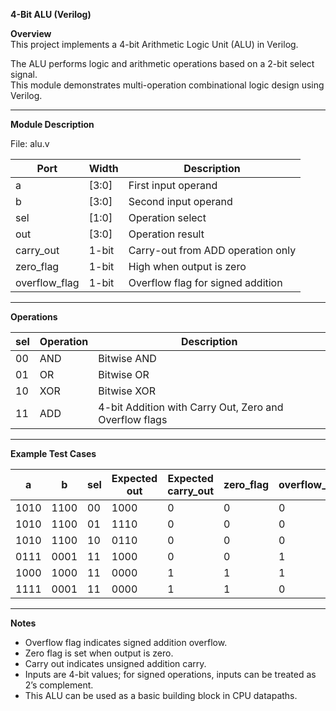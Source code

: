 **4-Bit ALU (Verilog)**

**Overview**  
This project implements a 4-bit Arithmetic Logic Unit (ALU) in Verilog.

The ALU performs logic and arithmetic operations based on a 2-bit select signal.  
This module demonstrates multi-operation combinational logic design using Verilog.

---

**Module Description**

File: alu.v

Port      | Width | Description  
----------|--------|-------------------------  
a         | [3:0]  | First input operand  
b         | [3:0]  | Second input operand  
sel       | [1:0]  | Operation select  
out       | [3:0]  | Operation result  
carry_out | 1-bit  | Carry-out from ADD operation only  
zero_flag | 1-bit  | High when output is zero  
overflow_flag | 1-bit | Overflow flag for signed addition  

---

**Operations**

sel | Operation | Description  
----|-----------|------------------------------  
00  | AND       | Bitwise AND  
01  | OR        | Bitwise OR  
10  | XOR       | Bitwise XOR  
11  | ADD       | 4-bit Addition with Carry Out, Zero and Overflow flags  

---

**Example Test Cases**

a      | b      | sel | Expected out | Expected carry_out | zero_flag | overflow_flag  
-------|--------|-----|--------------|--------------------|-----------|--------------  
1010   | 1100   | 00  | 1000         | 0                  | 0         | 0  
1010   | 1100   | 01  | 1110         | 0                  | 0         | 0  
1010   | 1100   | 10  | 0110         | 0                  | 0         | 0  
0111   | 0001   | 11  | 1000         | 0                  | 0         | 1  
1000   | 1000   | 11  | 0000         | 1                  | 1         | 1  
1111   | 0001   | 11  | 0000         | 1                  | 1         | 0  

---

**Notes**  
- Overflow flag indicates signed addition overflow.  
- Zero flag is set when output is zero.  
- Carry out indicates unsigned addition carry.  
- Inputs are 4-bit values; for signed operations, inputs can be treated as 2’s complement.  
- This ALU can be used as a basic building block in CPU datapaths.
